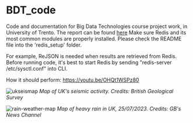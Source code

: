 # BDT_code
Code and documentation for Big Data Technologies course project work, in University of Trento. The report can be found [here](https://github.com/FluveFV/BDT_code/blob/main/BDT_report.pdf)
Make sure Redis and its most common modules are properly installed. 
Please check the README file into the 'redis_setup' folder. 

For example, ReJSON is needed when results are retrieved from Redis.
Before running code, it's best to start Redis by sending "redis-server /etc/sysctl.conf" into CLI.

How it should perform: https://youtu.be/OHQt1WSPz80 


![ukseismap](https://github.com/FluveV/BDT_code/assets/128046201/630d2448-1f8e-4899-894e-21dab7c9bc49)
_Map of UK's seismic activity. Credits: British Geological Survey_

![rain-weather-map](https://github.com/FluveV/BDT_code/assets/128046201/efda3c42-6984-49b3-ab9a-27b04ac39465)
_Map of heavy rain in UK, 25/07/2023. Credits: GB's News Channel_
